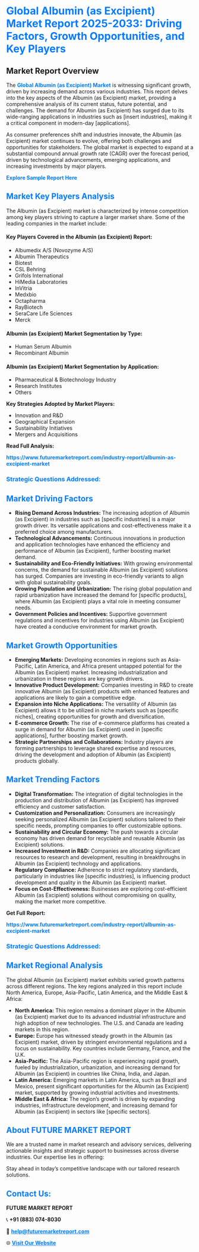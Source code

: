 <h1 style="color: #007BFF;">Global Albumin (as Excipient) Market Report 2025-2033: Driving Factors, Growth Opportunities, and Key Players</h1>

<section id="overview">
<h2>Market Report Overview</h2>
<p>The <a href="https://www.futuremarketreport.com/industry-report/albumin-as-excipient-market" style="color: #007BFF; text-decoration: none;"><strong>Global Albumin (as Excipient) Market</strong></a> is witnessing significant growth, driven by increasing demand across various industries. This report delves into the key aspects of the Albumin (as Excipient) market, providing a comprehensive analysis of its current status, future potential, and challenges. The demand for Albumin (as Excipient) has surged due to its wide-ranging applications in industries such as [insert industries], making it a critical component in modern-day [applications].</p>
<p>As consumer preferences shift and industries innovate, the Albumin (as Excipient) market continues to evolve, offering both challenges and opportunities for stakeholders. The global market is expected to expand at a substantial compound annual growth rate (CAGR) over the forecast period, driven by technological advancements, emerging applications, and increasing investments by major players.</p>
</section>

<section id="overview">
<p><a href="https://www.futuremarketreport.com/request-sample/reportId=103311" style="color: #007BFF; text-decoration: none;"><strong>Explore Sample Report Here</strong></a></p>
</section>

<section id="key-players">
<h2 style="color: #007BFF;">Market Key Players Analysis</h2>
<p>The Albumin (as Excipient) market is characterized by intense competition among key players striving to capture a larger market share. Some of the leading companies in the market include:</p>
<h4>Key Players Covered in the Albumin (as Excipient) Report:</h4>
<ul><li>Albumedix A/S (Novozyme A/S)</li><li>Albumin Therapeutics</li><li>Biotest</li><li>CSL Behring</li><li>Grifols International</li><li>HiMedia Laboratories</li><li>InVitria</li><li>Medxbio</li><li>Octapharma</li><li>RayBiotech</li><li>SeraCare Life Sciences</li><li>Merck</li></ul>
<h4>Albumin (as Excipient) Market Segmentation by Type:</h4>
<ul><li>Human Serum Albumin</li><li>Recombinant Albumin</li></ul>

<h4>Albumin (as Excipient) Market Segmentation by Application:</h4>
<ul><li>Pharmaceutical &amp; Biotechnology Industry</li><li>Research Institutes</li><li>Others</li></ul>
<p><strong>Key Strategies Adopted by Market Players:</strong></p>
<ul>
<li>Innovation and R&D</li>
<li>Geographical Expansion</li>
<li>Sustainability Initiatives</li>
<li>Mergers and Acquisitions</li>
</ul>
</section>

<section>
<p><strong>Read Full Analysis: </strong></p><a href="https://www.futuremarketreport.com/industry-report/albumin-as-excipient-market" style="color: #007BFF; text-decoration: none;"><strong>https://www.futuremarketreport.com/industry-report/albumin-as-excipient-market</strong></a>
<h3 style="color: #007BFF;">Strategic Questions Addressed:</h3>
</section>

<section id="driving-factors">
<h2 style="color: #007BFF;">Market Driving Factors</h2>
<ul>
<li><strong>Rising Demand Across Industries:</strong> The increasing adoption of Albumin (as Excipient) in industries such as [specific industries] is a major growth driver. Its versatile applications and cost-effectiveness make it a preferred choice among manufacturers.</li>
<li><strong>Technological Advancements:</strong> Continuous innovations in production and application technologies have enhanced the efficiency and performance of Albumin (as Excipient), further boosting market demand.</li>
<li><strong>Sustainability and Eco-Friendly Initiatives:</strong> With growing environmental concerns, the demand for sustainable Albumin (as Excipient) solutions has surged. Companies are investing in eco-friendly variants to align with global sustainability goals.</li>
<li><strong>Growing Population and Urbanization:</strong> The rising global population and rapid urbanization have increased the demand for [specific products], where Albumin (as Excipient) plays a vital role in meeting consumer needs.</li>
<li><strong>Government Policies and Incentives:</strong> Supportive government regulations and incentives for industries using Albumin (as Excipient) have created a conducive environment for market growth.</li>
</ul>
</section>

<section id="growth-opportunities">
<h2 style="color: #007BFF;">Market Growth Opportunities</h2>
<ul>
<li><strong>Emerging Markets:</strong> Developing economies in regions such as Asia-Pacific, Latin America, and Africa present untapped potential for the Albumin (as Excipient) market. Increasing industrialization and urbanization in these regions are key growth drivers.</li>
<li><strong>Innovative Product Development:</strong> Companies investing in R&D to create innovative Albumin (as Excipient) products with enhanced features and applications are likely to gain a competitive edge.</li>
<li><strong>Expansion into Niche Applications:</strong> The versatility of Albumin (as Excipient) allows it to be utilized in niche markets such as [specific niches], creating opportunities for growth and diversification.</li>
<li><strong>E-commerce Growth:</strong> The rise of e-commerce platforms has created a surge in demand for Albumin (as Excipient) used in [specific applications], further boosting market growth.</li>
<li><strong>Strategic Partnerships and Collaborations:</strong> Industry players are forming partnerships to leverage shared expertise and resources, driving the development and adoption of Albumin (as Excipient) products globally.</li>
</ul>
</section>

<section id="trending-factors">
<h2 style="color: #007BFF;">Market Trending Factors</h2>
<ul>
<li><strong>Digital Transformation:</strong> The integration of digital technologies in the production and distribution of Albumin (as Excipient) has improved efficiency and customer satisfaction.</li>
<li><strong>Customization and Personalization:</strong> Consumers are increasingly seeking personalized Albumin (as Excipient) solutions tailored to their specific needs, prompting companies to offer customizable options.</li>
<li><strong>Sustainability and Circular Economy:</strong> The push towards a circular economy has driven demand for recyclable and reusable Albumin (as Excipient) solutions.</li>
<li><strong>Increased Investment in R&D:</strong> Companies are allocating significant resources to research and development, resulting in breakthroughs in Albumin (as Excipient) technology and applications.</li>
<li><strong>Regulatory Compliance:</strong> Adherence to strict regulatory standards, particularly in industries like [specific industries], is influencing product development and quality in the Albumin (as Excipient) market.</li>
<li><strong>Focus on Cost-Effectiveness:</strong> Businesses are exploring cost-efficient Albumin (as Excipient) solutions without compromising on quality, making the market more competitive.</li>
</ul>
</section>

<section>
<p><strong>Get Full Report: </strong></p><a href="https://www.futuremarketreport.com/industry-report/albumin-as-excipient-market" style="color: #007BFF; text-decoration: none;"><strong>https://www.futuremarketreport.com/industry-report/albumin-as-excipient-market</strong></a>
<h3 style="color: #007BFF;">Strategic Questions Addressed:</h3>
</section>


<section id="regional-analysis">
<h2 style="color: #007BFF;">Market Regional Analysis</h2>
<p>The global Albumin (as Excipient) market exhibits varied growth patterns across different regions. The key regions analyzed in this report include North America, Europe, Asia-Pacific, Latin America, and the Middle East & Africa:</p>
<ul>
<li><strong>North America:</strong> This region remains a dominant player in the Albumin (as Excipient) market due to its advanced industrial infrastructure and high adoption of new technologies. The U.S. and Canada are leading markets in this region.</li>
<li><strong>Europe:</strong> Europe has witnessed steady growth in the Albumin (as Excipient) market, driven by stringent environmental regulations and a focus on sustainability. Key countries include Germany, France, and the U.K.</li>
<li><strong>Asia-Pacific:</strong> The Asia-Pacific region is experiencing rapid growth, fueled by industrialization, urbanization, and increasing demand for Albumin (as Excipient) in countries like China, India, and Japan.</li>
<li><strong>Latin America:</strong> Emerging markets in Latin America, such as Brazil and Mexico, present significant opportunities for the Albumin (as Excipient) market, supported by growing industrial activities and investments.</li>
<li><strong>Middle East & Africa:</strong> The region’s growth is driven by expanding industries, infrastructure development, and increasing demand for Albumin (as Excipient) in sectors like [specific sectors].</li>
</ul>
</section>

<footer>
<h2 style="color: #007BFF;">About FUTURE MARKET REPORT</h2>
<p>We are a trusted name in market research and advisory services, delivering actionable insights and strategic support to businesses across diverse industries. Our expertise lies in offering:</p>

<p>Stay ahead in today’s competitive landscape with our tailored research solutions.</p>

<h2 style="color: #007BFF;">Contact Us:</h2>
<p><strong>FUTURE MARKET REPORT</strong></p>
<p>📞 <strong>+91 (883) 074-8030</strong></p>
<p>📧 <strong><a href="mailto:help@futuremarketreport.com" style="color: #007BFF;">help@futuremarketreport.com</a></strong></p>
<p>🌐 <strong><a href="https://www.futuremarketreport.com/" style="color: #007BFF;">Visit Our Website</a></strong></p>
</footer>
